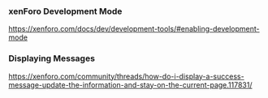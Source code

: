 ### xenForo Development Mode

https://xenforo.com/docs/dev/development-tools/#enabling-development-mode

### Displaying Messages

https://xenforo.com/community/threads/how-do-i-display-a-success-message-update-the-information-and-stay-on-the-current-page.117831/